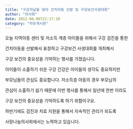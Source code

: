 ```yaml
---
title: "구강의날을 맞아 건치아동 선발 및 구강보건사생대회"
author: "의사회"
date: 2012-06-06T21:17:10
category: "자유게시판"
---
```


오늘 지역아동 센터 및 저소득 계층 아이들을 위해서 구강 검진을 통한

건치아동을 선발해서 표창하고 구강보건 사생대회를 개최해서

구강 보건의 중요성을 기억하는 행사를 가졌습니다.

아이들이 소홀하기 쉬운 구강 건강은 아이들의 생각도 중요하지만

부모님들의 관심도 중요합니다. 저소득층 아동의 경우 부모님의

관심이 소홀하기 쉽기 때문에 이번 행사를 통해서 일년에 한번 이라도

구강 보건의 중요성을 기억하도록 하기 위함이구요.

하반기에도 검진과 치료 지원을 통해서 지속적인 관리가 되도록

사랑나눔의사회에서는 노력하고 있습니다.
